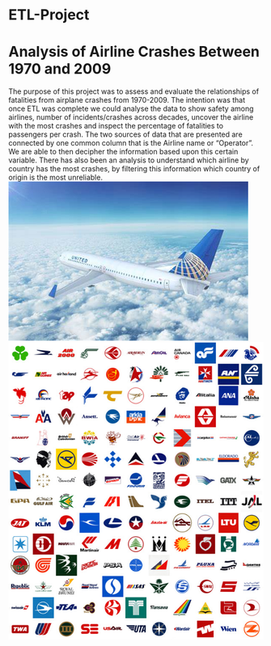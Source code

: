 # ETL-Project
# Analysis of Airline Crashes Between 1970 and 2009
The purpose of this project was to assess and evaluate the relationships of fatalities from airplane crashes from 1970-2009. The intention was that once ETL was complete we could analyse the data to show safety among airlines, number of incidents/crashes across decades, uncover the airline with the most crashes and inspect the percentage of fatalities to passengers per crash. The two sources of data that are presented are connected by one common column that is the Airline name or “Operator”. We are able to then decipher the information based upon this certain variable. There has also been an analysis to understand which airline by country has the most crashes, by filtering this information which country of origin is the most unreliable.
![](Output/OIP.jpg)![](Output/airline-logos.jpg)
